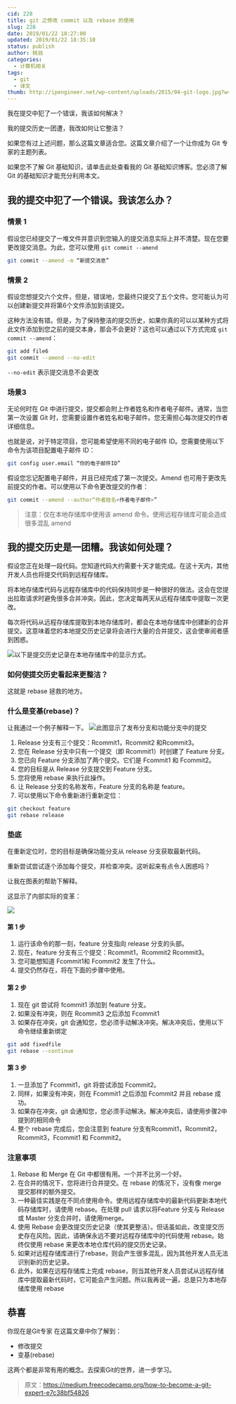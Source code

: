 ```yaml
---
cid: 228
title: git 之修改 commit 以及 rebase 的使用
slug: 228
date: 2019/01/22 18:27:00
updated: 2019/01/22 18:35:10
status: publish
author: 桃翁
categories: 
  - 计算机相关
tags: 
  - git
  - 译文
thumb: http://ipengineer.net/wp-content/uploads/2015/04-git-logo.jpg?w=640
---
```



我在提交中犯了一个错误，我该如何解决？

我的提交历史一团遭，我改如何让它整洁？

如果您有过上述问题，那么这篇文章适合您。这篇文章介绍了一个让你成为 Git 专家的主题列表。

如果您不了解 Git 基础知识，请单击此处查看我的 Git 基础知识博客。您必须了解 Git 的基础知识才能充分利用本文。

## 我的提交中犯了一个错误。我该怎么办？

### 情景 1 
假设您已经提交了一堆文件并意识到您输入的提交消息实际上并不清楚。现在您要更改提交消息。为此，您可以使用 `git commit --amend`

```bash
git commit --amend -m “新提交消息”
```

### 情景 2
假设您想提交六个文件，但是，错误地，您最终只提交了五个文件。您可能认为可以创建新提交并将第6个文件添加到该提交。

这种方法没有错。但是，为了保持整洁的提交历史，如果你真的可以以某种方式将此文件添加到您之前的提交本身，那会不会更好？这也可以通过以下方式完成 `git commit --amend`：

```bash
git add file6 
git commit --amend --no-edit
```
`--no-edit` 表示提交消息不会更改

### 场景3
无论何时在 Git 中进行提交，提交都会附上作者姓名和作者电子邮件。通常，当您第一次设置 Git 时，您需要设置作者姓名和电子邮件。您无需担心每次提交的作者详细信息。

也就是说，对于特定项目，您可能希望使用不同的电子邮件 ID。您需要使用以下命令为该项目配置电子邮件 ID：

```bash
git config user.email “你的电子邮件ID”
```

假设您忘记配置电子邮件，并且已经完成了第一次提交。Amend 也可用于更改先前提交的作者。可以使用以下命令更改提交的作者：

```bash
git commit --amend --author“作者姓名<作者电子邮件>”
```

> 注意：仅在本地存储库中使用该 amend 命令。使用远程存储库可能会造成很多混乱 amend

## 我的提交历史是一团糟。我该如何处理？

假设您正在处理一段代码。您知道代码大约需要十天才能完成。在这十天内，其他开发人员也将提交代码到远程存储库。

将本地存储库代码与远程存储库中的代码保持同步是一种很好的做法。这会在您提出拉取请求时避免很多合并冲突。因此，您决定每两天从远程存储库中提取一次更改。

每次将代码从远程存储库提取到本地存储库时，都会在本地存储库中创建新的合并提交。这意味着您的本地提交历史记录将会进行大量的合并提交，这会使审阅者感到困惑。

![以下是提交历史记录在本地存储库中的显示方式。](http://imgs.taoweng.site/blog/typecho/1548153123.png)

### 如何使提交历史看起来更整洁？
这就是 rebase 拯救的地方。

### 什么是变基(rebase)？

让我通过一个例子解释一下。
![此图显示了发布分支和功能分支中的提交](http://imgs.taoweng.site/blog/typecho/1548153160.png)

1. Release 分支有三个提交：Rcommit1，Rcommit2 和Rcommit3。
2. 您在 Release 分支中只有一个提交（即 Rcommit1）时创建了 Feature 分支。
3. 您已向 Feature 分支添加了两个提交。它们是 Fcommit1 和 Fcommit2。
4. 您的目标是从 Release 分支提交到 Feature 分支。
5. 您将使用 rebase 来执行此操作。
6. 让 Release 分支的名称发布，Feature 分支的名称是 feature。
7. 可以使用以下命令重新进行重新定位：

```bash
git checkout feature
git rebase release
```

### 垫底

在重新定位时，您的目标是确保功能分支从 release 分支获取最新代码。

重新尝试尝试逐个添加每个提交，并检查冲突。这听起来有点令人困惑吗？

让我在图表的帮助下解释。

这显示了内部实际的变革：

![](http://imgs.taoweng.site/blog/typecho/1548153188.png)

#### 第 1 步
1. 运行该命令的那一刻，feature 分支指向 release 分支的头部。
2. 现在，feature 分支有三个提交：Rcommit1，Rcommit2 Rcommit3。
3. 您可能想知道 Fcommit1和 Fcommit2 发生了什么。
4. 提交仍然存在，将在下面的步骤中使用。

#### 第 2 步

1. 现在 git 尝试将 fcommit1 添加到 feature 分支。
2. 如果没有冲突，则在 Rcommit3 之后添加 Fcommit1
3. 如果存在冲突，git 会通知您，您必须手动解决冲突。解决冲突后，使用以下命令继续重新绑定

```bash
git add fixedfile 
git rebase --continue
```

#### 第 3 步

1. 一旦添加了 Fcommit1，git 将尝试添加 Fcommit2。
2. 同样，如果没有冲突，则在 Fcommit1 之后添加 Fcommit2 并且 rebase 成功。
3. 如果存在冲突，git 会通知您，您必须手动解决。解决冲突后，请使用步骤2中提到的相同命令
4. 整个 rebase 完成后，您会注意到 feature 分支有Rcommit1，Rcommit2，Rcommit3，Fcommit1 和 Fcommit2。

### 注意事项

1. Rebase 和 Merge 在 Git 中都很有用。一个并不比另一个好。
2. 在合并的情况下，您将进行合并提交。在 rebase 的情况下，没有像 merge 提交那样的额外提交。
3. 一种最佳实践是在不同点使用命令。使用远程存储库中的最新代码更新本地代码存储库时，请使用 rebase。在处理 pull 请求以将Feature 分支与 Release 或 Master 分支合并时，请使用merge。
4. 使用 Rebase 会更改提交历史记录（使其更整洁）。但话虽如此，改变提交历史存在风险。因此，请确保永远不要对远程存储库中的代码使用 rebase。始终仅使用 rebase 来更改本地仓库代码的提交历史记录。
5. 如果对远程存储库进行了rebase，则会产生很多混乱，因为其他开发人员无法识别新的历史记录。
6. 此外，如果在远程存储库上完成 rebase，则当其他开发人员尝试从远程存储库中提取最新代码时，它可能会产生问题。所以我再说一遍，总是只为本地存储库使用 rebase

## 恭喜

你现在是Git专家
在这篇文章中你了解到：

- 修改提交
- 变基(rebase)

这两个都是非常有用的概念。去探索Git的世界，进一步学习。

> 原文：https://medium.freecodecamp.org/how-to-become-a-git-expert-e7c38bf54826
